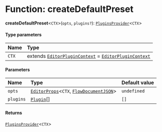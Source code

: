 # Function: createDefaultPreset

**createDefaultPreset**<`CTX`>(`opts`, `plugins?`): [`PluginsProvider`](/auto-docs/editor/interfaces/PluginsProvider.md)<`CTX`>

#### Type parameters

| Name | Type |
| :------ | :------ |
| `CTX` | extends [`EditorPluginContext`](/auto-docs/editor/interfaces/EditorPluginContext.md) = [`EditorPluginContext`](/auto-docs/editor/interfaces/EditorPluginContext.md) |

#### Parameters

| Name | Type | Default value |
| :------ | :------ | :------ |
| `opts` | [`EditorProps`](/auto-docs/editor/interfaces/EditorProps-1.md)<`CTX`, [`FlowDocumentJSON`](/auto-docs/editor/types/FlowDocumentJSON.md)> | `undefined` |
| `plugins` | [`Plugin`](/auto-docs/editor/variables/Plugin-1.md)\[] | `[]` |

#### Returns

[`PluginsProvider`](/auto-docs/editor/interfaces/PluginsProvider.md)<`CTX`>
